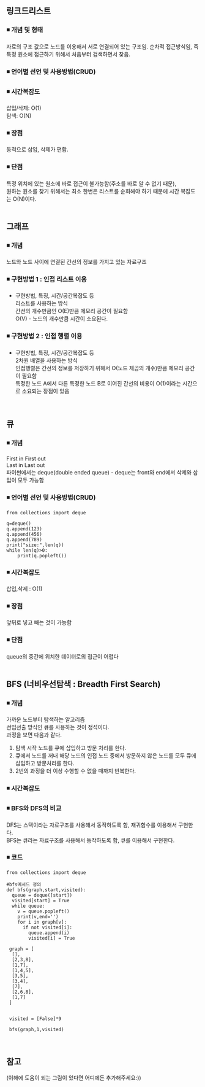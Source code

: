 ## 링크드리스트

### ◾ 개념 및 형태
자료의 구조 값으로 노드를 이용해서 서로 연결되어 있는 구조임. 
순차적 접근방식임, 즉 특정 원소에 접근하기 위해서 처음부터 검색하면서 찾음.  
### ◾ 언어별 선언 및 사용방법(CRUD)

### ◾ 시간복잡도
삽입/삭제: O(1)     
탐색: O(N)  
### ◾ 장점
동적으로 삽입, 삭제가 편함.   
### ◾ 단점
특정 위치에 있는 원소에 바로 접근이 불가능함(주소를 바로 알 수 없기 때문),      
원하는 원소를 찾기 위해서는 최소 한번은 리스트를 순회해야 하기 때문에 시간 복잡도는 O(N)이다.  
</br>

## 그래프  
  
### ◾ 개념  
노드와 노드 사이에 연결된 간선의 정보를 가지고 있는 자료구조  
### ◾ 구현방법 1 : 인접 리스트 이용  
- 구현방법, 특징, 시간/공간복잡도 등  
리스트를 사용하는 방식  
간선의 개수만큼인 O(E)만큼 메모리 공간이 필요함  
O(V) - 노드의 개수만큼 시간이 소요된다.  
### ◾ 구현방법 2 : 인접 행렬 이용    
- 구현방법, 특징, 시간/공간복잡도 등  
2차원 배열을 사용하는 방식   
인접행렬은 간선의 정보를 저장하기 위해서 O(노드 제곱의 개수)만큼 메모리 공간이 필요함    
특정한 노드 A에서 다른 특정한 노드 B로 이어진 간선의 비용이 O(1)이라는 시간으로 소요되는 장점이 있음  
</br>

## 큐

### ◾ 개념  
First in First out  
Last in Last out  
파이썬에서는 deque(double ended queue) - deque는 front와 end에서 삭제와 삽입이 모두 가능함  

### ◾ 언어별 선언 및 사용방법(CRUD)
```
from collections import deque

q=deque()
q.append(123)
q.append(456)
q.append(789)
print("size:",len(q))
while len(q)>0:
	print(q.popleft())

```
### ◾ 시간복잡도  
삽입,삭제 : O(1)   
### ◾ 장점  
앞뒤로 넣고 빼는 것이 가능함   
### ◾ 단점  
queue의 중간에 위치한 데이터로의 접근이 어렵다   
</br>

## BFS (너비우선탐색 : Breadth First Search)

### ◾ 개념
가까운 노드부터 탐색하는 알고리즘    
선입선출 방식인 큐를 사용하는 것이 정석이다.   
과정을 보면 다음과 같다.   
1. 탐색 시작 노드를 큐에 삽입하고 방문 처리를 한다.   
2. 큐에서 노드를 꺼내 해당 노드의 인접 노드 중에서 방문하지 않은 노드를 모두 큐에 삽입하고 방문처리를 한다.   
3. 2번의 과정을 더 이상 수행할 수 없을 때까지 반복한다.  
### ◾ 시간복잡도

### ◾ BFS와 DFS의 비교
DFS는 스택이라는 자료구조를 사용해서 동작하도록 함, 재귀함수를 이용해서 구현한다.  
BFS는 큐라는 자료구조를 사용해서 동작하도록 함, 큐를 이용해서 구현한다.   
### ◾ 코드
```
from collections import deque

#bfs메서드 정의
def bfs(graph,start,visited):
  queue = deque([start])
  visited[start] = True
  while queue:
    v = queue.popleft()
    print(v,end='')
    for i in graph[v]:
      if not visited[i]:
        queue.append(i)
        visited[i] = True
        
 graph = [
  [],
  [2,3,8],
  [1,7],
  [1,4,5],
  [3,5],
  [3,4],
  [7],
  [2,6,8],
  [1,7]
 ]
 
 
 visited = [False]*9
 
 bfs(graph,1,visited)
```

</br>


## 참고

(이해에 도움이 되는 그림이 있다면 어디에든 추가해주세요:))
